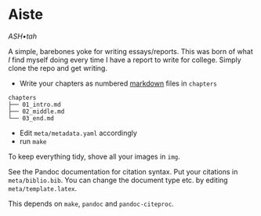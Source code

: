 # Aiste
_ASH•tah_

A simple, barebones yoke for writing essays/reports. This was born of what *I* find myself doing every time I have a report to write for college. Simply clone the repo and get writing.

* Write your chapters as numbered [markdown](http://daringfireball.net/projects/markdown/syntax) files in `chapters`

```
chapters
├── 01_intro.md
├── 02_middle.md
└── 03_end.md
```

* Edit `meta/metadata.yaml` accordingly
* run `make`

To keep everything tidy, shove all your images in `img`.

See the Pandoc documentation for citation syntax. Put your citations in `meta/biblio.bib`. 
You can change the document type etc. by editing `meta/template.latex`.

This depends on `make`, `pandoc` and `pandoc-citeproc`.
